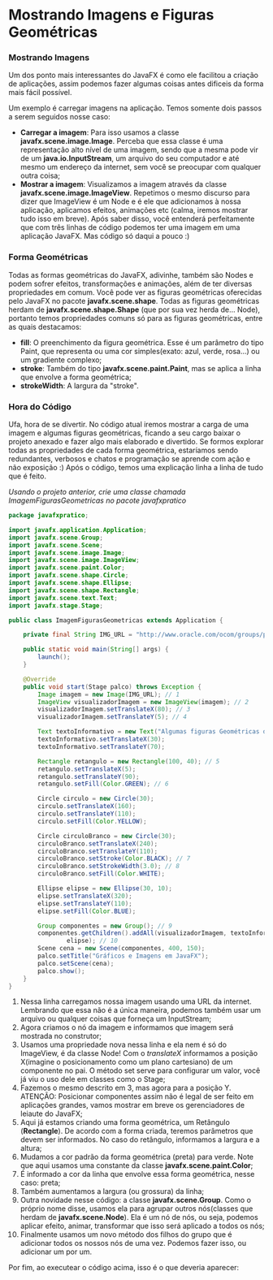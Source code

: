 # Mostrando Imagens e Figuras Geométricas


### Mostrando Imagens

Um dos ponto mais interessantes do JavaFX é como ele facilitou a criação de aplicações, assim podemos fazer algumas coisas antes dificeis da forma mais fácil possível.

Um exemplo é carregar imagens na aplicação. Temos somente dois passos a serem seguidos nosse caso:

* **Carregar a imagem**: Para isso usamos a classe **javafx.scene.image.Image**. Perceba que essa classe é uma representação alto nível de uma imagem, sendo que a mesma pode vir de um **java.io.InputStream**, um arquivo do seu computador e até mesmo um endereço da internet, sem você se preocupar com qualquer outra coisa;
* **Mostrar a imagem**: Visualizamos a imagem através da classe **javafx.scene.image.ImageView**. Repetimos o mesmo discurso para dizer que ImageView é um Node e é ele que adicionamos à nossa aplicação, aplicamos efeitos, animações etc (calma, iremos mostrar tudo isso em breve).
Após saber disso, você entenderá perfeitamente que com três linhas de código podemos ter uma imagem em uma aplicação JavaFX. Mas código só daqui a pouco :)

### Forma Geométricas

Todas as formas geométricas do JavaFX, adivinhe, também são Nodes e podem sofrer efeitos, transformações e animações, além de ter diversas propriedades em comum. Você pode ver as figuras geométricas oferecidas pelo JavaFX no pacote **javafx.scene.shape**. Todas as figuras geométricas herdam de **javafx.scene.shape.Shape** (que por sua vez herda de... Node), portanto temos propriedades comuns só para as figuras geométricas, entre as quais destacamos:

* **fill**: O preenchimento da figura geométrica. Esse é um parâmetro do tipo Paint, que representa ou uma cor simples(exato: azul, verde, rosa...) ou um gradiente complexo;
* **stroke**: Também do tipo **javafx.scene.paint.Paint**, mas se aplica a linha que envolve a forma geométrica;
* **strokeWidth**: A largura da "stroke".


### Hora do Código

Ufa, hora de se divertir. No código atual iremos mostrar a carga de uma imagem e algumas figuras geométricas, ficando a seu cargo baixar o projeto anexado e fazer algo mais elaborado e divertido. Se formos explorar todas as propriedades de cada forma geométrica, estaríamos sendo redundantes, verbosos e chatos e programação se aprende com ação e não exposição :) Após o código, temos uma explicação linha a linha de tudo que é feito.

*Usando o projeto anterior, crie uma classe chamada ImagemFigurasGeometricas no pacote javafxpratico*

```java
package javafxpratico;

import javafx.application.Application;
import javafx.scene.Group;
import javafx.scene.Scene;
import javafx.scene.image.Image;
import javafx.scene.image.ImageView;
import javafx.scene.paint.Color;
import javafx.scene.shape.Circle;
import javafx.scene.shape.Ellipse;
import javafx.scene.shape.Rectangle;
import javafx.scene.text.Text;
import javafx.stage.Stage;

public class ImagemFigurasGeometricas extends Application {

	private final String IMG_URL = "http://www.oracle.com/ocom/groups/public/@otn/documents/digitalasset/402460.gif";

	public static void main(String[] args) {
		launch();
	}

	@Override
	public void start(Stage palco) throws Exception {
		Image imagem = new Image(IMG_URL); // 1
		ImageView visualizadorImagem = new ImageView(imagem); // 2
		visualizadorImagem.setTranslateX(80); // 3
		visualizadorImagem.setTranslateY(5); // 4

		Text textoInformativo = new Text("Algumas figuras Geométricas desenhadas com JavaFX");
		textoInformativo.setTranslateX(30);
		textoInformativo.setTranslateY(70);

		Rectangle retangulo = new Rectangle(100, 40); // 5
		retangulo.setTranslateX(5);
		retangulo.setTranslateY(90);
		retangulo.setFill(Color.GREEN); // 6

		Circle circulo = new Circle(30);
		circulo.setTranslateX(160);
		circulo.setTranslateY(110);
		circulo.setFill(Color.YELLOW);

		Circle circuloBranco = new Circle(30);
		circuloBranco.setTranslateX(240);
		circuloBranco.setTranslateY(110);
		circuloBranco.setStroke(Color.BLACK); // 7
		circuloBranco.setStrokeWidth(3.0); // 8
		circuloBranco.setFill(Color.WHITE);

		Ellipse elipse = new Ellipse(30, 10);
		elipse.setTranslateX(320);
		elipse.setTranslateY(110);
		elipse.setFill(Color.BLUE);

		Group componentes = new Group(); // 9
		componentes.getChildren().addAll(visualizadorImagem, textoInformativo, retangulo, circulo, circuloBranco,
				elipse); // 10
		Scene cena = new Scene(componentes, 400, 150);
		palco.setTitle("Gráficos e Imagens em JavaFX");
		palco.setScene(cena);
		palco.show();
	}
}
```
1. Nessa linha carregamos nossa imagem usando uma URL da internet. Lembrando que essa não é a única maneira, podemos também usar um arquivo ou qualquer coisas que forneça um InputStream;
2. Agora criamos o nó da imagem e informamos que imagem será mostrada no construtor;
3. Usamos uma propriedade nova nessa linha e ela nem é só do ImageView, é da classe Node! Com o *translateX* informamos a posição X(imagine o posicionamento como um plano cartesiano) de um componente no pai. O método set serve para configurar um valor, você já viu o uso dele em classes como o Stage;
4. Fazemos o mesmo descrito em 3, mas agora para a posição Y. ATENÇÃO: Posicionar componentes assim não é legal de ser feito em aplicações grandes, vamos mostrar em breve os gerenciadores de leiaute do JavaFX;
5. Aqui já estamos criando uma forma geométrica, um Retângulo (**Rectangle**). De acordo com a forma criada, teremos parâmetros que devem ser informados. No caso do retângulo, informamos a largura e a altura;
6. Mudamos a cor padrão da forma geométrica (preta) para verde. Note que aqui usamos uma constante da classe **javafx.scene.paint.Color**;
7. É informado a cor da linha que envolve essa forma geométrica, nesse caso: preta;
8. Também aumentamos a largura (ou grossura) da linha;
9. Outra novidade nesse código: a classe **javafx.scene.Group**. Como o próprio nome disse, usamos ela para agrupar outros nós(classes que herdam de **javafx.scene.Node**). Ela é um nó de nós, ou seja, podemos aplicar efeito, animar, transformar que isso será aplicado a todos os nós;
10. Finalmente usamos um novo método dos filhos do grupo que é adicionar todos os nossos nós de uma vez. Podemos fazer isso, ou adicionar um por um.

Por fim, ao executear o código acima, isso é o que deveria aparecer:
